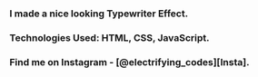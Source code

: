### I made a nice looking Typewriter Effect.

### Technologies Used: HTML, CSS, JavaScript.

### Find me on Instagram - [@electrifying_codes][Insta].

[Instagram]: https://www.instagram.com/electrifying_codes